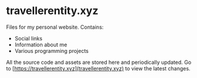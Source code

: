 # travellerentity.xyz
Files for my personal website.
Contains:
- Social links
- Information about me
- Various programming projects

All the source code and assets are stored here and periodically updated. Go to [https://travellerentity.xyz](travellerentity.xyz) to view the latest changes.
